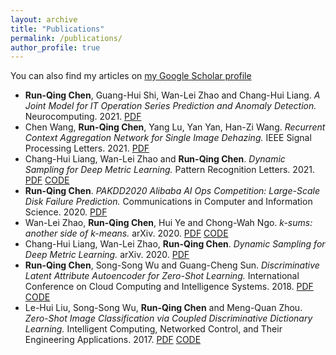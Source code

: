 ```yaml
---
layout: archive
title: "Publications"
permalink: /publications/
author_profile: true
---
```


You can also find my articles on [my Google Scholar profile](https://scholar.google.com/citations?user=TgmfeIIAAAAJ)

* **Run-­Qing Chen**, Guang-­Hui Shi, Wan-­Lei Zhao and Chang-­Hui Liang. *A Joint Model for IT Operation Series Prediction and Anomaly Detection.* Neurocomputing. 2021. [PDF](https://arxiv.org/pdf/1910.03818.pdf)
* Chen Wang, **Run-Qing Chen**, Yang Lu, Yan Yan, Han-Zi Wang. *Recurrent Context Aggregation Network for Single Image Dehazing.* IEEE Signal Processing Letters. 2021. [PDF](https://ieeexplore.ieee.org/abstract/document/9350156/)
* Chang-Hui Liang, Wan-Lei Zhao and **Run-Qing Chen**. *Dynamic Sampling for Deep Metric Learning.* Pattern Recognition Letters. 2021. [PDF](https://arxiv.org/pdf/2004.11624.pdf) [CODE](https://github.com/CH-Liang/DSDML)
* **Run-­Qing Chen**. *PAKDD2020 Alibaba AI Ops Competition: Large-Scale Disk Failure Prediction.* Communications in Computer and Information Science. 2020. [PDF](https://link.springer.com/content/pdf/10.1007%2F978-981-15-7749-9.pdf)
* Wan-Lei Zhao, **Run-Qing Chen**, Hui Ye and Chong-Wah Ngo. *k-sums: another side of k-means.* arXiv. 2020. [PDF](https://arxiv.org/pdf/2005.09485.pdf) [CODE](https://github.com/cc-cyber/k-sums)
* Chang-Hui Liang, Wan-Lei Zhao, **Run-Qing Chen**. *Dynamic Sampling for Deep Metric Learning.* arXiv. 2020. [PDF](https://arxiv.org/pdf/2004.11624.pdf)
* **Run­-Qing Chen**, Song-­Song Wu and Guang­-Cheng Sun. *Discriminative Latent Attribute Autoencoder for Zero-Shot Learning.* International Conference on Cloud Computing and Intelligence Systems. 2018. [PDF](https://ieeexplore.ieee.org/stamp/stamp.jsp?tp=&arnumber=8691331) [CODE](https://github.com/RexKing6/DLAAE)
* Le-­Hui Liu, Song-­Song Wu, **Run-­Qing Chen** and Meng­-Quan Zhou. *Zero-Shot Image Classification via Coupled Discriminative Dictionary Learning.* Intelligent Computing, Networked Control, and Their Engineering Applications. 2017. [PDF](https://link.springer.com/content/pdf/10.1007%2F978-981-10-6373-2_37.pdf) [CODE](https://github.com/RexKing6/CDDL)

